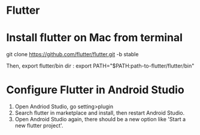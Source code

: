 # Flutter
# Install flutter on Mac from terminal

git clone https://github.com/flutter/flutter.git -b stable

Then, export flutter/bin dir :
export PATH="$PATH:path-to-flutter/flutter/bin"

# Configure Flutter in Android Studio

1. Open Andriod Studio, go setting>plugin
2. Search flutter in marketplace and install, then restart Android Studio.
3. Open Android Studio again, there should be a new option like 'Start a new flutter project'.
